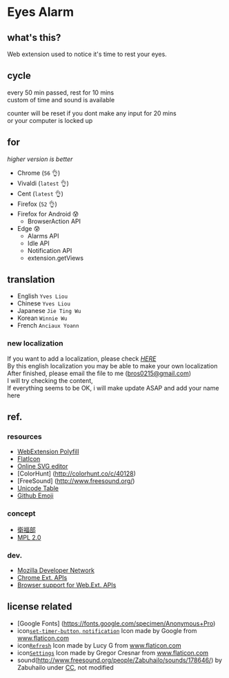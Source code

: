 # Eyes Alarm
## what's this?

Web extension used to notice it's time to rest your eyes.  

## cycle

every 50 min passed, rest for 10 mins  
custom of time and sound is available  

counter will be reset if you dont make any input for 20 mins  
or your computer is locked up  

## for
*higher version is better*
- Chrome (`56` :ok_hand:) 
- Vivaldi (`latest` :ok_hand:)
- Cent (`latest` :ok_hand:)
- Firefox (`52` :ok_hand:)
- Firefox for Android :cold_sweat:
  * BrowserAction API
- Edge :cold_sweat:
  * Alarms API
  * Idle API
  * Notification API
  * extension.getViews

## translation

- English `Yves Liou`
- Chinese `Yves Liou`
- Japanese `Jie Ting Wu`
- Korean `Winnie Wu`
- French `Anciaux Yoann`

### new localization

If you want to add a localization, please check [*HERE*](https://github.com/bros0215/eyes-alarm/tree/master/addon/_locales)  
By this english localization you may be able to make your own localization  
After finished, please email the file to me (bros0215@gmail.com)  
I will try checking the content,  
If everything seems to be OK, i will make update ASAP and add your name here  

## ref.
### resources
- [WebExtension Polyfill](https://github.com/mozilla/webextension-polyfill)
- [FlatIcon](http://www.flaticon.com/)
- [Online SVG editor](https://github.com/SVG-Edit/svgedit)
- [ColorHunt] (http://colorhunt.co/c/40128)
- [FreeSound] (http://www.freesound.org/)
- [Unicode Table](https://unicode-table.com/en/)
- [Github Emoji](https://gist.github.com/rxaviers/7360908)

### concept
- [衛福部](http://tinyurl.com/jxhgxt6)
- [MPL 2.0](https://www.openfoundry.org/tw/legal-column-list/8681-the-brief-comparison-of-mpl-11-and-mpl-20)

### dev.

- [Mozilla Developer Network](https://developer.mozilla.org/zh-TW/)
- [Chrome Ext. APIs](https://developer.chrome.com/extensions/api_index)
- [Browser support for Web.Ext. APIs](https://developer.mozilla.org/en-US/Add-ons/WebExtensions/Browser_support_for_JavaScript_APIs)

## license related

- [Google Fonts] (https://fonts.google.com/specimen/Anonymous+Pro)
- icon[`set-timer-button`, `notification`](http://www.flaticon.com/free-icon/set-timer-button_61017) Icon made by Google from www.flaticon.com 
- icon[`Refresh`](http://www.flaticon.com/free-icon/refresh_118799) Icon made by Lucy G from www.flaticon.com 
- icon[`Settings`](http://www.flaticon.com/free-icon/settings_126472) Icon made by Gregor Cresnar from www.flaticon.com
- sound(http://www.freesound.org/people/Zabuhailo/sounds/178646/) by Zabuhailo under [CC](https://creativecommons.org/licenses/by/3.0/deed.zh_TW), not modified
